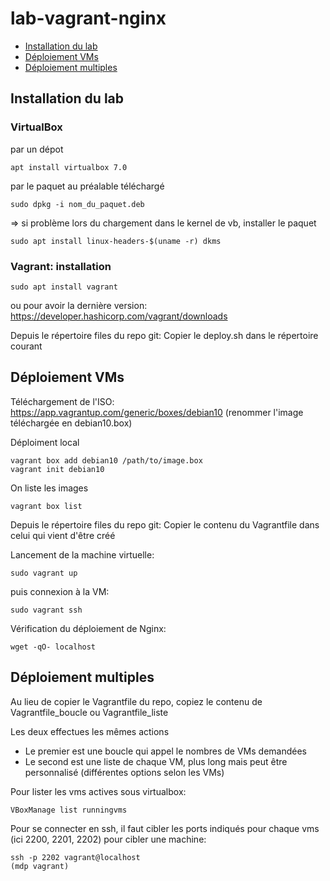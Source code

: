 # lab-vagrant-nginx

- [Installation du lab](#installation-du-lab)
- [Déploiement VMs](#déploiement-vms)
- [Déploiement multiples](#déploiement-multiples)

## Installation du lab

### VirtualBox
par un dépot 
```
apt install virtualbox 7.0
```

par le paquet au préalable téléchargé
```
sudo dpkg -i nom_du_paquet.deb
```
=> si problème lors du chargement dans le kernel de vb, installer le paquet 
```
sudo apt install linux-headers-$(uname -r) dkms
```

### Vagrant: installation
```
sudo apt install vagrant
```
ou pour avoir la dernière version:
https://developer.hashicorp.com/vagrant/downloads

Depuis le répertoire files du repo git:
Copier le deploy.sh dans le répertoire courant

## Déploiement VMs

Téléchargement de l'ISO:
https://app.vagrantup.com/generic/boxes/debian10
(renommer l'image téléchargée en debian10.box)

Déploiment local
```
vagrant box add debian10 /path/to/image.box
vagrant init debian10
```
On liste les images
```
vagrant box list
```
Depuis le répertoire files du repo git:
Copier le contenu du Vagrantfile dans celui qui vient d'être créé

Lancement de la machine virtuelle:
```
sudo vagrant up
```

puis connexion à la VM:
```
sudo vagrant ssh
```

Vérification du déploiement de Nginx:
```
wget -qO- localhost
```

## Déploiement multiples
Au lieu de copier le Vagrantfile du repo, copiez le contenu de
Vagrantfile_boucle
ou
Vagrantfile_liste

Les deux effectues les mêmes actions
- Le premier est une boucle qui appel le nombres de VMs demandées
- Le second est une liste de chaque VM, plus long mais peut être personnalisé (différentes options selon les VMs)

Pour lister les vms actives sous virtualbox:
```
VBoxManage list runningvms
```
Pour se connecter en ssh, il faut cibler les ports indiqués pour chaque vms (ici 2200, 2201, 2202)
pour cibler une machine:
```
ssh -p 2202 vagrant@localhost
(mdp vagrant)
```
